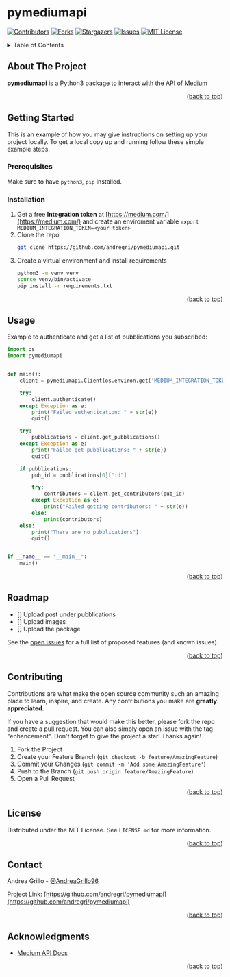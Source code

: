 # pymediumapi

<div id="top"></div>
<!--
*** Thanks for checking out the Best-README-Template. If you have a suggestion
*** that would make this better, please fork the repo and create a pull request
*** or simply open an issue with the tag "enhancement".
*** Don't forget to give the project a star!
*** Thanks again! Now go create something AMAZING! :D
-->



<!-- PROJECT SHIELDS -->
<!--
*** I'm using markdown "reference style" links for readability.
*** Reference links are enclosed in brackets [ ] instead of parentheses ( ).
*** See the bottom of this document for the declaration of the reference variables
*** for contributors-url, forks-url, etc. This is an optional, concise syntax you may use.
*** https://www.markdownguide.org/basic-syntax/#reference-style-links
-->
[![Contributors][contributors-shield]][contributors-url]
[![Forks][forks-shield]][forks-url]
[![Stargazers][stars-shield]][stars-url]
[![Issues][issues-shield]][issues-url]
[![MIT License][license-shield]][license-url]


<!-- TABLE OF CONTENTS -->
<details>
  <summary>Table of Contents</summary>
  <ol>
    <li>
      <a href="#about-the-project">About The Project</a>
      <ul>
        <li><a href="#built-with">Built With</a></li>
      </ul>
    </li>
    <li>
      <a href="#getting-started">Getting Started</a>
      <ul>
        <li><a href="#prerequisites">Prerequisites</a></li>
        <li><a href="#installation">Installation</a></li>
      </ul>
    </li>
    <li><a href="#usage">Usage</a></li>
    <li><a href="#roadmap">Roadmap</a></li>
    <li><a href="#contributing">Contributing</a></li>
    <li><a href="#license">License</a></li>
    <li><a href="#contact">Contact</a></li>
    <li><a href="#acknowledgments">Acknowledgments</a></li>
  </ol>
</details>



<!-- ABOUT THE PROJECT -->
## About The Project

**pymediumapi** is a Python3 package to interact with the [API of Medium](https://github.com/Medium/medium-api-docs)

<p align="right">(<a href="#top">back to top</a>)</p>



<!-- GETTING STARTED -->
## Getting Started

This is an example of how you may give instructions on setting up your project locally.
To get a local copy up and running follow these simple example steps.

### Prerequisites

Make sure to have `python3`, `pip` installed.

### Installation

1. Get a free **Integration token** at [https://medium.com/](https://medium.com/) and create an enviroment variable `export MEDIUM_INTEGRATION_TOKEN=<your token>`
2. Clone the repo
   ```sh
   git clone https://github.com/andregri/pymediumapi.git
   ```
3. Create a virtual environment and install requirements
   ```sh
   python3 -m venv venv
   source venv/bin/activate
   pip install -r requirements.txt
   ```

<p align="right">(<a href="#top">back to top</a>)</p>


<!-- USAGE EXAMPLES -->
## Usage

Example to authenticate and get a list of pubblications you subscribed:

```python
import os
import pymediumapi


def main():
    client = pymediumapi.Client(os.environ.get('MEDIUM_INTEGRATION_TOKEN'))

    try:
        client.authenticate()
    except Exception as e:
        print("Failed authentication: " + str(e))
        quit()

    try:
        pubblications = client.get_pubblications()
    except Exception as e:
        print("Failed get pubblications: " + str(e))
        quit()

    if pubblications:
        pub_id = pubblications[0]["id"]

        try:
            contributors = client.get_contributors(pub_id)
        except Exception as e:
            print("Failed getting contributors: " + str(e))
        else:
            print(contributors)
    else:
        print("There are no pubblications")
        quit()


if __name__ == "__main__":
    main()
```

<p align="right">(<a href="#top">back to top</a>)</p>



<!-- ROADMAP -->
## Roadmap

- [] Upload post under pubblications
- [] Upload images
- [] Upload the package

See the [open issues](https://github.com/andregri/pymediumapi/issues) for a full list of proposed features (and known issues).

<p align="right">(<a href="#top">back to top</a>)</p>



<!-- CONTRIBUTING -->
## Contributing

Contributions are what make the open source community such an amazing place to learn, inspire, and create. Any contributions you make are **greatly appreciated**.

If you have a suggestion that would make this better, please fork the repo and create a pull request. You can also simply open an issue with the tag "enhancement".
Don't forget to give the project a star! Thanks again!

1. Fork the Project
2. Create your Feature Branch (`git checkout -b feature/AmazingFeature`)
3. Commit your Changes (`git commit -m 'Add some AmazingFeature'`)
4. Push to the Branch (`git push origin feature/AmazingFeature`)
5. Open a Pull Request

<p align="right">(<a href="#top">back to top</a>)</p>



<!-- LICENSE -->
## License

Distributed under the MIT License. See `LICENSE.md` for more information.

<p align="right">(<a href="#top">back to top</a>)</p>



<!-- CONTACT -->
## Contact

Andrea Grillo - [@AndreaGrillo96](https://twitter.com/AndreaGrillo96)

Project Link: [https://github.com/andregri/pymediumapi](https://github.com/andregri/pymediumapi)

<p align="right">(<a href="#top">back to top</a>)</p>



<!-- ACKNOWLEDGMENTS -->
## Acknowledgments

* [Medium API Docs](https://github.com/Medium/medium-api-docs)

<p align="right">(<a href="#top">back to top</a>)</p>



<!-- MARKDOWN LINKS & IMAGES -->
<!-- https://www.markdownguide.org/basic-syntax/#reference-style-links -->
[contributors-shield]: https://img.shields.io/github/contributors/andregri/pymediumapi.svg?style=for-the-badge
[contributors-url]: https://github.com/andregri/pymediumapi/graphs/contributors
[forks-shield]: https://img.shields.io/github/forks/andregri/pymediumapi.svg?style=for-the-badge
[forks-url]: https://github.com/andregri/pymediumapi/network/members
[stars-shield]: https://img.shields.io/github/stars/andregri/pymediumapi.svg?style=for-the-badge
[stars-url]: https://github.com/andregri/pymediumapi/stargazers
[issues-shield]: https://img.shields.io/github/issues/andregri/pymediumapi.svg?style=for-the-badge
[issues-url]: https://github.com/andregri/pymediumapi/issues
[license-shield]: https://img.shields.io/github/license/andregri/pymediumapi.svg?style=for-the-badge
[license-url]: https://github.com/andregri/pymediumapi/blob/master/LICENSE.md
